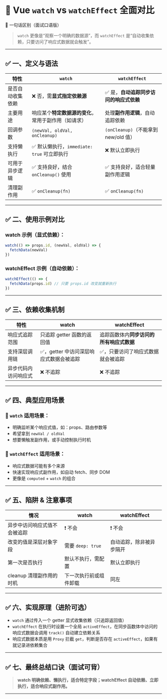 # 🧠 Vue `watch` vs `watchEffect` 全面对比

🎯 一句话区别（面试口语版）

> `watch` 更像是“观察一个明确的数据源”，而 `watchEffect` 是“自动收集依赖，只要访问了响应式数据就会触发”。

---

## ✅ 一、定义与语法

| 特性       | `watch`                         | `watchEffect`                 |
| -------- | ------------------------------- | ----------------------------- |
| 是否自动收集依赖 | ❌ 否，需**显式指定依赖源**                | ✅ 是，**自动追踪同步访问的响应式依赖**        |
| 主要用途     | 响应某个**特定数据源的变化**，常用于副作用（如请求）    | 处理**副作用逻辑**，自动追踪依赖            |
| 回调参数     | `(newVal, oldVal, onCleanup)`   | `(onCleanup)`（不能拿到 new/old 值） |
| 支持懒执行    | ✅ 默认懒执行，`immediate: true` 可立即执行 | ❌ 默认立即执行                      |
| 可用于异步逻辑  | ✅ 支持良好，结合 `onCleanup()` 使用      | ✅ 支持良好，适合轻量副作用逻辑              |
| 清理副作用    | ✅ `onCleanup(fn)`               | ✅ `onCleanup(fn)`             |

---

## ✅ 二、使用示例对比

### watch 示例（显式依赖）：

```ts
watch(() => props.id, (newVal, oldVal) => {
  fetchData(newVal)
})
```

### watchEffect 示例（自动依赖）：

```ts
watchEffect(() => {
  fetchData(props.id) // 只要 props.id 改变就重新执行
})
```

---

## ✅ 三、依赖收集机制

| 特性         | watch                   | watchEffect            |
| ---------- | ----------------------- | ---------------------- |
| 响应式追踪范围    | 只追踪 getter 函数的返回值       | 追踪函数体内**同步访问的所有响应式数据** |
| 支持深层调用链    | ✅，getter 中访问深层响应式数据会被追踪 | ✅，只要访问了响应式数据就会被追踪      |
| 异步代码内访问响应式 | ❌ 不追踪                   | ❌ 不追踪                  |

---

## ✅ 四、典型应用场景

### 🔹 `watch` 适用场景：

* 明确监听某个响应式值，如：props、路由参数等
* 希望拿到 `newVal / oldVal`
* 想要懒触发副作用，或手动控制执行时机

### 🔹 `watchEffect` 适用场景：

* 响应式数据可能有多个来源
* 快速实现响应式副作用，如自动 fetch、同步 DOM
* 更像是 `computed` + `watch` 的组合

---

## ✅ 五、陷阱 & 注意事项

| 情况               | watch           | watchEffect  |
| ---------------- | --------------- | ------------ |
| 异步中访问响应式值不会被追踪   | ❗ 不会            | ❗ 不会         |
| 改变的值是深层对象字段      | 需要 `deep: true` | 自动追踪，除非被异步隔开 |
| 第一次是否执行          | 默认不执行，需配置       | 默认立即执行       |
| cleanup 清理副作用的时机 | 下一次执行前或组件卸载     | 同左           |

---

## ✅ 六、实现原理（进阶可选）

* `watch` 通过传入一个 getter 显式收集依赖（只追踪返回值）
* `watchEffect` 在执行时设置一个全局 `activeEffect`，在同步函数体中访问的响应式数据会调用 `track()` 自动建立依赖关系
* 响应式数据本质是用 `Proxy` 拦截 `get`，判断是否存在 `activeEffect`，如果有就记录进依赖集合

---

## ✅ 七、最终总结口诀（面试可背）

> **watch 明确依赖、懒执行，适合特定字段；watchEffect 自动依赖、立即执行，适合响应式副作用。**

---

